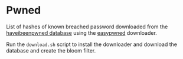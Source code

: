 # Pwned

List of hashes of known breached password downloaded from the [haveibeenpwned database](https://haveibeenpwned.com/) using the [easypwned](https://github.com/easybill/easypwned) downloader.

Run the `download.sh` script to install the downloader and download the database and create the bloom filter.
